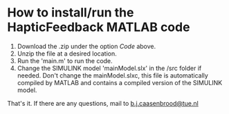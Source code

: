 # How to install/run the HapticFeedback MATLAB code

1) Download the .zip under the option *Code* above.
2) Unzip the file at a desired location.
3) Run the 'main.m' to run the code.
4) Change the SIMULINK model 'mainModel.slx' in the /src folder if needed. Don't change the mainModel.slxc, this file is automatically compiled by MATLAB and contains a compiled version of the SIMULINK model.

That's it. If there are any questions, mail to b.j.caasenbrood@tue.nl

